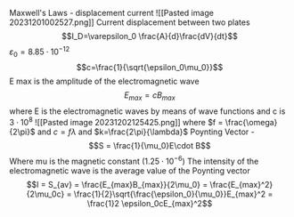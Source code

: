Maxwell's Laws - displacement current
![[Pasted image 20231201002527.png]]
Current displacement between two plates
$$I_D=\varepsilon_0 \frac{A}{d}\frac{dV}{dt}$$
	$\varepsilon_0 =  8.85\cdot 10^{-12}$
$$c=\frac{1}{\sqrt{\epsilon_0\mu_0}}$$
E max is the amplitude of the electromagnetic wave
$$E_{max} = cB_{max}$$
	where E is the electromagnetic waves by means of wave functions
	and c is $3\cdot10^8$
![[Pasted image 20231202125425.png]]
	where $f = \frac{\omega}{2\pi}$ and $c = f\lambda$ and $k=\frac{2\pi}{\lambda}$
Poynting Vector - $$S = \frac{1}{\mu_0}E\cdot B$$
	Where mu is the magnetic constant ($1.25\cdot10^{-6}$)
The intensity of the electromagnetic wave is the average value of the Poynting vector
$$I = S_{av} = \frac{E_{max}B_{max}}{2\mu_0} = \frac{E_{max}^2}{2\mu_0c} = \frac{1}{2}\sqrt{\frac{\epsilon_0}{\mu_0}}E_{max}^2 = \frac{1}2 \epsilon_0cE_{max}^2$$